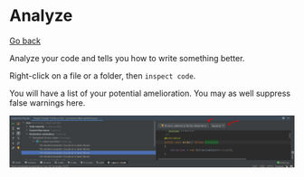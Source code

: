 # Analyze

[Go back](../menus.md)

Analyze your code and tells you how to write something
better.

Right-click on a file or a folder, then ``inspect code``.

You will have a list of your potential amelioration.
You may as well suppress false warnings here.

![suppress](analyse/suppress.png)